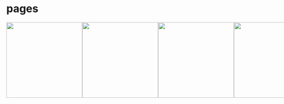 # pages

<div style="display: flex; justify-content: space-around;">
  <img src="https://github.com/user-attachments/assets/b581134d-1992-4240-9101-a42a57259195" width="200px" />
  <img src="https://github.com/user-attachments/assets/27ba0372-dcee-49c5-9590-47baebc1e187" width="200px" />
  <img src="https://github.com/user-attachments/assets/96bc2dda-efcf-46cf-b64f-c7c03a6010b6" width="200px" />
  <img src="https://github.com/user-attachments/assets/513e95c9-8136-4552-9a70-4126a1aeb662" width="200px" />
</div>
